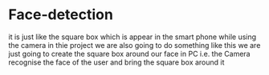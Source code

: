 # Face-detection
it is just like the square box which is appear in the smart phone while using the camera
in thie project we are also going to do something like this
we are just going to create the square box around our face in PC i.e.
the Camera recognise the face of the user and bring the square box around it
